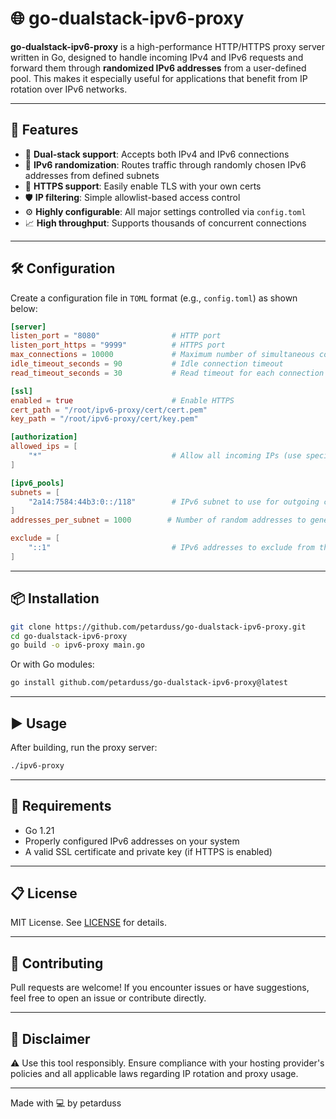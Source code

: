 # 🌐 go-dualstack-ipv6-proxy

**go-dualstack-ipv6-proxy** is a high-performance HTTP/HTTPS proxy server written in Go, designed to handle incoming IPv4 and IPv6 requests and forward them through **randomized IPv6 addresses** from a user-defined pool. This makes it especially useful for applications that benefit from IP rotation over IPv6 networks.

---

## 🚀 Features

- 🔁 **Dual-stack support**: Accepts both IPv4 and IPv6 connections
- 🧠 **IPv6 randomization**: Routes traffic through randomly chosen IPv6 addresses from defined subnets
- 🔐 **HTTPS support**: Easily enable TLS with your own certs
- 🛡️ **IP filtering**: Simple allowlist-based access control
- ⚙️ **Highly configurable**: All major settings controlled via `config.toml`
- 📈 **High throughput**: Supports thousands of concurrent connections

---

## 🛠️ Configuration

Create a configuration file in `TOML` format (e.g., `config.toml`) as shown below:

```toml
[server]
listen_port = "8080"                # HTTP port
listen_port_https = "9999"          # HTTPS port
max_connections = 10000             # Maximum number of simultaneous connections
idle_timeout_seconds = 90           # Idle connection timeout
read_timeout_seconds = 30           # Read timeout for each connection

[ssl]
enabled = true                      # Enable HTTPS
cert_path = "/root/ipv6-proxy/cert/cert.pem"
key_path = "/root/ipv6-proxy/cert/key.pem"

[authorization]
allowed_ips = [
    "*"                             # Allow all incoming IPs (use specific IPs or CIDRs to restrict)
]

[ipv6_pools]
subnets = [
    "2a14:7584:44b3:0::/118"        # IPv6 subnet to use for outgoing connections
]
addresses_per_subnet = 1000        # Number of random addresses to generate per subnet

exclude = [
    "::1"                           # IPv6 addresses to exclude from the pool
]
```

---

## 📦 Installation

```bash
git clone https://github.com/petarduss/go-dualstack-ipv6-proxy.git
cd go-dualstack-ipv6-proxy
go build -o ipv6-proxy main.go
```

Or with Go modules:

```bash
go install github.com/petarduss/go-dualstack-ipv6-proxy@latest
```

---

## ▶️ Usage

After building, run the proxy server:

```bash
./ipv6-proxy
```

---

## 🔧 Requirements

- Go 1.21
- Properly configured IPv6 addresses on your system
- A valid SSL certificate and private key (if HTTPS is enabled)

---

## 📋 License

MIT License. See [LICENSE](./LICENSE) for details.

---

## 🙌 Contributing

Pull requests are welcome! If you encounter issues or have suggestions, feel free to open an issue or contribute directly.

---

## 📣 Disclaimer

⚠️ Use this tool responsibly. Ensure compliance with your hosting provider's policies and all applicable laws regarding IP rotation and proxy usage.

---

Made with 💻 by petarduss
